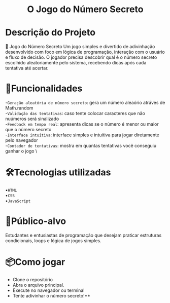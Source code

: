<h1 align="center"> O Jogo do Número Secreto </h1>

# Descrição do Projeto
🔐 Jogo do Número Secreto Um jogo simples e divertido de adivinhação desenvolvido com foco em lógica de programação, interação com o usuário e fluxo de decisão. O jogador precisa descobrir qual é o número secreto escolhido aleatoriamente pelo sistema, recebendo dicas após cada tentativa até acertar.

# 🎯Funcionalidades
-`Geração aleatória de número secreto`: gera um número aleaório atráves de Math.random \
-`Validação das tentativas`: caso tente colocar caracteres que não nuúmeros será sinalizado \
-`Feedback em tempo real`: apresenta dicas se o número é menor ou maior que o número secreto \
-`Interface intuitiva`: interface simples e intuitiva para jogar diretamente pelo navegador \
-`Contador de tentativas`: mostra em quantas tentativas você conseguiu ganhar o jogo \

# 🛠️Tecnologias utilizadas
•`HTML`\
•`CSS`\
•`JavaScript`

# 👤Público-alvo
Estudantes e entusiastas de programação que desejam praticar estruturas condicionais, loops e lógica de jogos simples.

# 📦Como jogar
- Clone o repositório 
- Abra o arquivo principal. 
- Execute no navegador ou terminal
- Tente adivinhar o número secreto!**
